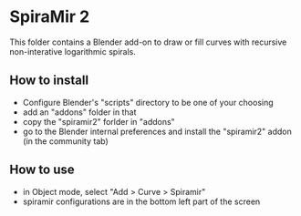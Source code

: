 
# SpiraMir 2

This folder contains a Blender add-on to draw or fill curves with recursive
non-interative logarithmic spirals.

## How to install

* Configure Blender's "scripts" directory to be one of your choosing
* add an "addons" folder in that
* copy the "spiramir2" forlder in "addons"
* go to the Blender internal preferences and install the "spiramir2" addon (in the community tab)

## How to use

* in Object mode, select "Add > Curve > Spiramir"
* spiramir configurations are in the bottom left part of the screen

